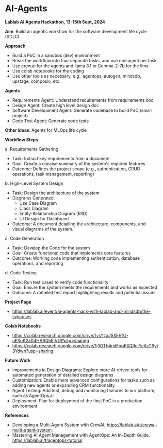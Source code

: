 # AI-Agents
**Lablab AI Agents Hackathon, 13-15th Sept, 2024**

**Aim**: Build an agentic workflow for the software development life cycle (SDLC)

**Approach**
- Build a PoC in a sandbox (dev) environment
- Break the workflow into four separate tasks, and use one agent per task
- Use crew.ai for the agents and llama 3.1 or Gemma-2-7b for the llms
- Use colab notebooks for the coding
- Use other tools as necessary, e.g., agentops, autogen, mindsdb, upstage, composio, etc.

**Agents**
- Requirements Agent: Understand requirements from requirements doc
- Design Agent: Create high level design doc
- Software Development Agent: Generate codebase to build PoC (small project)
- Code Test Agent: Generate code tests

**Other ideas**: Agents for MLOps life cycle

**Workflow Steps**

a. Requirements Gathering
- Task: Extract key requirements from a document
- Goal: Create a concise summary of the system's required features
- Outcome: Defines the project scope (e.g., authentication, CRUD operations, task management, reporting)

b. High-Level System Design
- Task: Design the architecture of the system
- Diagrams Generated:
    -   Use Case Diagram
    -   Class Diagram
    -   Entity-Relationship Diagram (ERD)
    -   UI Design for Dashboard
- Outcome: A document detailing the architecture, components, and visual diagrams of the system.

c. Code Generation
- Task: Develop the Code for the system
- Goal: Create functional code that implements core features
- Outcome: Working code implementing authentication, database operations, and reporting

d. Code Testing
- Task: Run test cases to verify code functionality
- Goal: Ensure the system meets the requirements and works as expected
- Outcome: A detailed test report highlighting results and potential issues

**Project Page**
- https://lablab.ai/event/ai-agents-hack-with-lablab-and-mindsdb/the-synapses

**Colab Notebooks**
- https://colab.research.google.com/drive/1vsYzaJSXERfU-uEXuK2aD4HA9QbEIVUl?usp=sharing
- https://colab.research.google.com/drive/1j9OTh4ridFnq6XQReiYcItzG9yi3Ydwh?usp=sharing

**Future Work**
- Improvements in Design Diagrams: Explore more AI-driven tools for automated generation of detailed design diagrams
- Customization: Enable more advanced configurations for tasks such as adding new agents or expanding CRM functionality
- Agent Testing: Add test, debug and monitoring features to our platform, such as AgentOps.ai
- Deployment: Plan for deployment of the final PoC in a production environment

**References**
- Developing a Multi-Agent System with CrewAI, https://lablab.ai/t/crewai-multi-agent-system,
- Mastering AI Agent Management with AgentOps: An In-Depth Guide, https://lablab.ai/t/agentops-tutorial 

